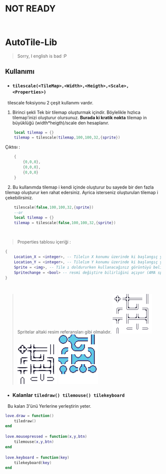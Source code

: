 # NOT READY
&nbsp;
# AutoTile-Lib
>Sorry, I english is bad :P
&nbsp;
## Kullanımı
- ### `tilescale(<TileMap>,<Width>,<Heigth>,<Scale>,<Properties>)`
&nbsp;
tilescale foksiyonu 2 çeşit kullanımı vardır.
1. Birinci şekli Tek bir tilemap oluşturmak içindir. Böylelikle hızlıca tilemap'inizi oluşturur olursunuz.
**Burada ki kratik nokta** tilemap in büyüklüğü (width*heigth)/scale den hesaplanır. 
```lua
    local tilemap = {}
    tilemap = tilescale(tilemap,100,100,32,{sprite})
```
Çıktısı : 
```lua
    {
        {0,0,0},
        {0,0,0},
        {0,0,0}
    }
```
&nbsp;
2. Bu kullanımda tilemap i kendi içinde oluşturur bu sayede bir den fazla tilemap oluşturur ken rahat edersiniz. Ayrica isterseniz oluşturulan tilemap i çekebilirsiniz.
```lua
    tilescale(false,100,100,32,{sprite})
    --or
    local tilemap = {}
    tilemap = tilescale(false,100,100,32,{sprite})
```
&nbsp;
> Properties tablosu içeriği : 
```lua
{
    Location_X = <integer>, -- Tilelın X konumu üzerinde ki başlangıç yerini belirler.
    Location_Y = <integer>, -- Tilelım Y konumu üzerinde ki başlangıç yerini belirler.
    Sprite = <img>, -- Tile ı doldururken kullanacağınız görüntüyü belirler. (Bu versionda sadece 1 resim şeklinde doldurula biliyor)
    Spritechange = <bool> -- resmi değiştire bilirliğini açıyor (AMA sprite tablo şeklinde olmalıdır. örnek: {sprite1,sprite2,sprite3,...})
}
```
&nbsp;
> Spritelar altaki resim referansları gibi olmalıdır.
![ref1](demo/imgs/tile1.png) ![ref2](demo/imgs/tile2.png) ![ref3](demo/imgs/tile3.png)
&nbsp;

- ### Kalanlar `tiledraw() tilemouse() tilekeyboard`
&nbsp;
Bu kalan 3'ünü Yerlerine yerleştirin yeter.
```lua
love.draw = function()
    tiledraw()
end

love.mousepressed = function(x,y,btn)
    tilemouse(x,y,btn)
end

love.keyboard = function(key)
    tilekeyboard(key)
end
```
